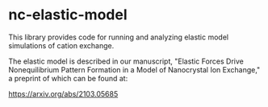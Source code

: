 # nc-elastic-model
This library provides code for running and analyzing elastic model simulations of cation exchange.

The elastic model is described in our manuscript, "Elastic Forces Drive Nonequilibrium Pattern Formation in a Model of Nanocrystal Ion Exchange," a preprint of which can be found at:

https://arxiv.org/abs/2103.05685
